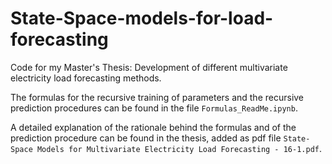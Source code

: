 # State-Space-models-for-load-forecasting
Code for my Master's Thesis: Development of different multivariate electricity load forecasting methods.

The formulas for the recursive training of parameters and the recursive prediction procedures can be found in the file `Formulas_ReadMe.ipynb`.

A detailed explanation of the rationale behind the formulas and of the prediction procedure can be found in the thesis, added as pdf file `State-Space Models for Multivariate Electricity Load Forecasting - 16-1.pdf`.
